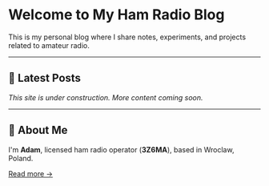# Welcome to My Ham Radio Blog

This is my personal blog where I share notes, experiments, and projects related to amateur radio.

---

## 📡 Latest Posts

_This site is under construction. More content coming soon._

---

## 📍 About Me

I'm **Adam**, licensed ham radio operator (**3Z6MA**), based in Wroclaw, Poland.

[Read more →](about.md)
